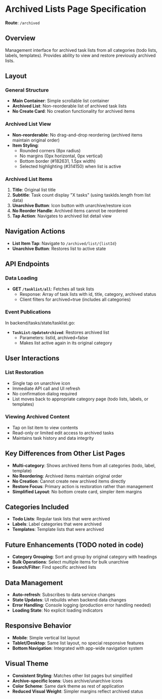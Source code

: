 # Archived Lists Page Specification

**Route**: `/archived`

## Overview
Management interface for archived task lists from all categories (todo lists, labels, templates). Provides ability to view and restore previously archived lists.

## Layout

### General Structure
- **Main Container**: Simple scrollable list container
- **Archived List**: Non-reorderable list of archived task lists
- **No Create Card**: No creation functionality for archived items

### Archived List View
- **Non-reorderable**: No drag-and-drop reordering (archived items maintain original order)
- **Item Styling**:
  - Rounded corners (8px radius)
  - No margins (0px horizontal, 0px vertical)
  - Bottom border (#182631, 1.5px width)
  - Selected highlighting (#314150) when list is active

### Archived List Items
1. **Title**: Original list title
2. **Subtitle**: Task count display "X tasks" (using taskIds.length from list data)
3. **Unarchive Button**: Icon button with unarchive/restore icon
4. **No Reorder Handle**: Archived items cannot be reordered
5. **Tap Action**: Navigates to archived list detail view

## Navigation Actions
- **List Item Tap**: Navigate to `/archived/list/{listId}`
- **Unarchive Button**: Restores list to active state

## API Endpoints

### Data Loading
- **GET `/tasklist/all`**: Fetches all task lists
  - Response: Array of task lists with id, title, category, archived status
  - Client filters for archived=true (includes all categories)

### Event Publications
In backend/tasks/state/tasklist.go:
- **`TaskList:UpdateArchived`**: Restores archived list
  - Parameters: listId, archived=false
  - Makes list active again in its original category

## User Interactions

### List Restoration
- Single tap on unarchive icon
- Immediate API call and UI refresh
- No confirmation dialog required
- List moves back to appropriate category page (todo lists, labels, or templates)

### Viewing Archived Content
- Tap on list item to view contents
- Read-only or limited edit access to archived tasks
- Maintains task history and data integrity

## Key Differences from Other List Pages
- **Multi-category**: Shows archived items from all categories (todo, label, template)
- **No Reordering**: Archived items maintain original order
- **No Creation**: Cannot create new archived items directly
- **Restore Focus**: Primary action is restoration rather than management
- **Simplified Layout**: No bottom create card, simpler item margins

## Categories Included
- **Todo Lists**: Regular task lists that were archived
- **Labels**: Label categories that were archived
- **Templates**: Template lists that were archived

## Future Enhancements (TODO noted in code)
- **Category Grouping**: Sort and group by original category with headings
- **Bulk Operations**: Select multiple items for bulk unarchive
- **Search/Filter**: Find specific archived lists

## Data Management
- **Auto-refresh**: Subscribes to data service changes
- **State Updates**: UI rebuilds when backend data changes
- **Error Handling**: Console logging (production error handling needed)
- **Loading State**: No explicit loading indicators

## Responsive Behavior
- **Mobile**: Simple vertical list layout
- **Tablet/Desktop**: Same list layout, no special responsive features
- **Bottom Navigation**: Integrated with app-wide navigation system

## Visual Theme
- **Consistent Styling**: Matches other list pages but simplified
- **Archive-specific Icons**: Uses archive/unarchive icons
- **Color Scheme**: Same dark theme as rest of application
- **Reduced Visual Weight**: Simpler margins reflect archived status
